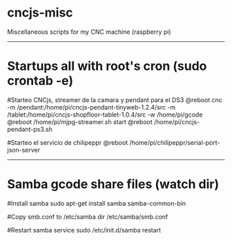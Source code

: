 # cncjs-misc

Miscellaneous scripts for my CNC machine (raspberry pi)

----

# Startups all with root's cron (sudo crontab -e)

#Starteo CNCjs, streamer de la camara y pendant para el DS3
@reboot cnc -m /pendant:/home/pi/cncjs-pendant-tinyweb-1.2.4/src -m /tablet:/home/pi/cncjs-shopfloor-tablet-1.0.4/src -w /home/pi/gcode
@reboot /home/pi/mjpg-streamer.sh start
@reboot /home/pi/cncjs-pendant-ps3.sh

#Starteo el servicio de chilipeppr
@reboot /home/pi/chilipeppr/serial-port-json-server

---------

# Samba gcode share files (watch dir)

#Install samba
sudo apt-get install samba samba-common-bin

#Copy smb.conf to /etc/samba dir
/etc/samba/smb.conf

#Restart samba service
sudo /etc/init.d/samba restart

